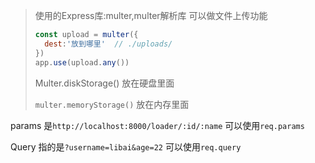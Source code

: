> 使用的Express库:multer,multer解析库 可以做文件上传功能
>
> ```js
> const upload = multer({
>   dest:'放到哪里'  // ./uploads/
> })
> app.use(upload.any())
> ```
>
> Multer.diskStorage()  放在硬盘里面
>
> `multer.memoryStorage()` 放在内存里面

params 是`http://localhost:8000/loader/:id/:name` 可以使用`req.params`

Query 指的是`?username=libai&age=22` 可以使用`req.query`



